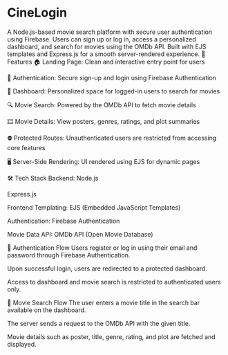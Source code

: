 # CineLogin
A Node.js-based movie search platform with secure user authentication using Firebase. Users can sign up or log in, access a personalized dashboard, and search for movies using the OMDb API. Built with EJS templates and Express.js for a smooth server-rendered experience.
🔑 Features
🏠 Landing Page: Clean and interactive entry point for users

🔐 Authentication: Secure sign-up and login using Firebase Authentication

🧾 Dashboard: Personalized space for logged-in users to search for movies

🔍 Movie Search: Powered by the OMDb API to fetch movie details

🎞️ Movie Details: View posters, genres, ratings, and plot summaries

⛔ Protected Routes: Unauthenticated users are restricted from accessing core features

🖥️ Server-Side Rendering: UI rendered using EJS for dynamic pages

🛠️ Tech Stack
Backend:
Node.js

Express.js

Frontend Templating:
EJS (Embedded JavaScript Templates)

Authentication:
Firebase Authentication

Movie Data API:
OMDb API (Open Movie Database)

🔐 Authentication Flow
Users register or log in using their email and password through Firebase Authentication.

Upon successful login, users are redirected to a protected dashboard.

Access to dashboard and movie search is restricted to authenticated users only.

🔎 Movie Search Flow
The user enters a movie title in the search bar available on the dashboard.

The server sends a request to the OMDb API with the given title.

Movie details such as poster, title, genre, rating, and plot are fetched and displayed.
